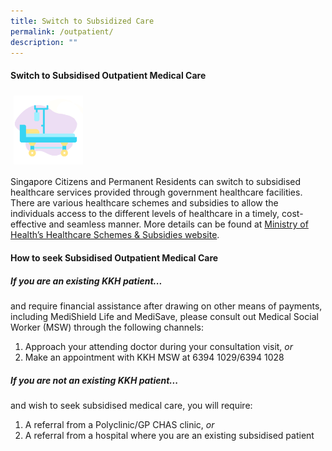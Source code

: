 ```yaml
---
title: Switch to Subsidized Care
permalink: /outpatient/
description: ""
---
```

#### **Switch to Subsidised Outpatient Medical Care**

<img src="images/oc-new.png" style="-webkit-tap-highlight-; vertical-align: middle; max-width: 22%; margin: 5px;">

Singapore Citizens and Permanent Residents can switch to subsidised healthcare services provided through government healthcare facilities. There are various healthcare schemes and subsidies to allow the individuals access to the different levels of healthcare in a timely, cost-effective and seamless manner. More details can be found at [Ministry of Health’s Healthcare Schemes & Subsidies website](https://www.moh.gov.sg/cost-financing/healthcare-schemes-subsidies).

#### How to seek Subsidised Outpatient Medical Care

##### If you are an existing KKH patient...
and require financial assistance after drawing on other means of payments, including MediShield Life and MediSave, please consult out Medical Social Worker (MSW) through the following channels:
1. Approach your attending doctor during your consultation visit, *or*
2. Make an appointment with KKH MSW at 6394 1029/6394 1028

##### If you are not an existing KKH patient...
and wish to seek subsidised medical care, you will require:
1. A referral from a Polyclinic/GP CHAS clinic, *or*
2. A referral from a hospital where you are an existing subsidised patient